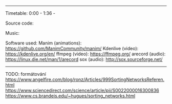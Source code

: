 <what the video is about>

------------------

Timetable:
0:00 - <something>
1:36 - <something else>

Source code:
<link to blob in this repository>

Music:
<credit the music used>

Software used:
Manim (animations): https://github.com/ManimCommunity/manim/
Kdenlive (video): https://kdenlive.org/en/
ffmpeg (video): https://ffmpeg.org/
arecord (audio): https://linux.die.net/man/1/arecord
sox (audio): http://sox.sourceforge.net/


------------------

TODO: formátování
https://www.angelfire.com/blog/ronz/Articles/999SortingNetworksReferen.html
https://www.sciencedirect.com/science/article/pii/S0022000016300836
https://www.cs.brandeis.edu/~hugues/sorting_networks.html

